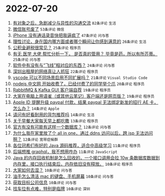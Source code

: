 # 2022-07-20

1. [有对象之后，急剧减少与异性的沟通交流](https://www.v2ex.com/t/867447) `82条评论` `生活`
1. [微信账号废了](https://www.v2ex.com/t/867428) `53条评论` `微信`
1. [iPhone 没有通话录音快把我逼疯了](https://www.v2ex.com/t/867435) `47条评论` `问与答`
1. [理性讨论，身在国内哪方面或者哪个瞬间让你感到满意的](https://www.v2ex.com/t/867449) `26条评论` `生活`
1. [公积金避税很常见？](https://www.v2ex.com/t/867510) `25条评论` `程序员`
1. [有无 医学 大佬 帮忙分析一下， 是否真的管用？ 毕竟是药，所以有所芥蒂。](https://www.v2ex.com/t/867456) `25条评论` `问与答`
1. [软件中有没有与“飞线”相对应的东西？](https://www.v2ex.com/t/867490) `24条评论` `问与答`
1. [深圳出租屋的网络真让人抓狂](https://www.v2ex.com/t/867436) `22条评论` `程序员`
1. [vscode 可以不同场景启用不同扩展吗？](https://www.v2ex.com/t/867426) `21条评论` `Visual Studio Code`
1. [nodejs 中文网 开始收费了，已经付费了的同学举个爪](https://www.v2ex.com/t/867461) `20条评论` `程序员`
1. [RabbitMQ & Kafka GUI 客户端自荐](https://www.v2ex.com/t/867425) `19条评论` `程序员`
1. [大家在电脑上用语雀（或其他云笔记）客户端还是网页版？](https://www.v2ex.com/t/867424) `19条评论` `程序员`
1. [Apple ID 提醒升级 paypal 付款，结果 paypal 无法绑定新发的招行 AE 卡，怎么办？](https://www.v2ex.com/t/867503) `14条评论` `Apple`
1. [请问有好看耐用的背包推荐吗](https://www.v2ex.com/t/867431) `14条评论` `生活`
1. [关于早餐大家每天早上都吃撒](https://www.v2ex.com/t/867518) `13条评论` `程序员`
1. [官方有没有可能有这样一个数据库？](https://www.v2ex.com/t/867513) `12条评论` `问与答`
1. [为什么我在家里放了个 all in one，通过 ddns 访问以后，跨 isp 无法访问啊？](https://www.v2ex.com/t/867429) `12条评论` `宽带症候群`
1. [各位冠希们有好的 Java 源码推荐，适合中高级学习](https://www.v2ex.com/t/867480) `11条评论` `程序员`
1. [后端想推 graphql，我不想用咋办](https://www.v2ex.com/t/867460) `11条评论` `JavaScript`
1. [Java 的内存回收机制是怎么回收的，一个接口调用会拉 10w 条数据库数据到内存里，接口执行结束后，内存依旧没有释放。](https://www.v2ex.com/t/867496) `10条评论` `程序员`
1. [大家如何去湿？](https://www.v2ex.com/t/867493) `10条评论` `问与答`
1. [油手怎么清洁 mac 的键盘、手机屏幕](https://www.v2ex.com/t/867486) `10条评论` `问与答`
1. [获取目标公司信息](https://www.v2ex.com/t/867481) `10条评论` `问与答`
1. [找车位有点难，特别是临牌](https://www.v2ex.com/t/867457) `10条评论` `深圳`
